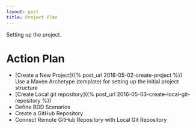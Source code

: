 ```yaml
---
layout: post
title: Project Plan
---
```


Setting up the project.

# Action Plan

- [Create a New Project]({% post_url 2016-05-02-create-project %})  
  Use a Maven Archetype (template) for setting up the initial project structure
- [Create Local git repository]({% post_url 2016-05-03-create-local-git-repository %})
- Define BDD Scenarios
- Create a GitHub Repository
- Connect Remote GitHub Repository with Local Git Repository

